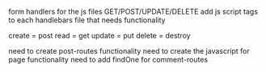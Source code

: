 form handlers for the js files GET/POST/UPDATE/DELETE 
add js script tags to each handlebars file that needs functionality

create = post
read = get
update = put
delete = destroy

<!-- setup of index for models
user model
comment model each comment belongs to user 
post model - each post belongs to user has many comments  -->

need to create post-routes functionality 
need to create the javascript for page functionality
need to add findOne for comment-routes

